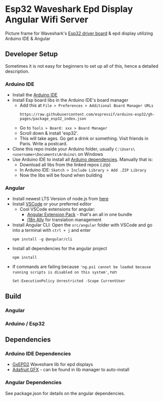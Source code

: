 # Esp32 Waveshark Epd Display Angular Wifi Server
Picture frame for Waveshark's [Esp32 driver board](https://www.waveshare.com/product/displays/accessories/driver-boards/e-paper-esp32-driver-board.htm) & epd display utilizing Arduino IDE & Angular

## Developer Setup
Sometimes it is not easy for beginners to set up all of this, hence a detailed description.

### Arduino IDE
* Install the [Arduino IDE](https://www.arduino.cc/en/Main/Software)
* Install Esp board libs in the Arduino IDE's board manager
  * Add this at ```File > Preferences > Additional Board Manager URLs```
    ```
    https://raw.githubusercontent.com/espressif/arduino-esp32/gh-pages/package_esp32_index.json
    ```
  * Go to ```Tools > Board: xxx > Board Manager```
  * Scroll down & install 'esp32'.
  * This will take ages. Go get a drink or something. Visit friends in Paris. Write a postcard.
* Clone this repo inside your Arduino folder, usually ```C:\Users\<username>\Documents\Arduino\``` on Windows
* Use Arduino IDE to install all [Arduino dependencies](#arduino-ide-dependencies). Manually that is:
  * Download all libs from the linked repos (.zip)
  * In Arduino IDE: ```Sketch > Include Library > Add .ZIP Library```
  * Now the libs will be found when building

### Angular
* Install newest LTS Version of node.js from [here](https://nodejs.org/en/)
* Install [VSCode](https://code.visualstudio.com/) or your preferred editor
  * Cool VSCode extensions for angular:
    * [Angular Extension Pack](https://marketplace.visualstudio.com/items?itemName=loiane.angular-extension-pack) - that's an all in one bundle
    * [i18n Ally](https://marketplace.visualstudio.com/items?itemName=antfu.i18n-ally) for translation management
* Install Angular CLI: Open the ```src/angular``` folder with VSCode and go into a terminal with ```ctrl + j``` and enter
  ```
  npm install -g @angular/cli
  ```
* Install all dependencies for the angular project
  ```
  npm install
  ```
* If commands are failing because ```'ng.ps1 cannot be loaded because 
running scripts is disabled on this system'```, run 
  ```
  Set-ExecutionPolicy Unrestricted -Scope CurrentUser
  ```

## Build
### Angular
### Arduino / Esp32

## Dependencies
### Arduino IDE Dependencies
* [GxEPD2](https://github.com/ZinggJM/GxEPD2) Waveshare lib for epd displays
* [Adafruit GFX](https://github.com/adafruit/Adafruit-GFX-Library) - can be found in lib manager to auto-install

### Angular Dependencies
See package.json for details on the angular dependencies.